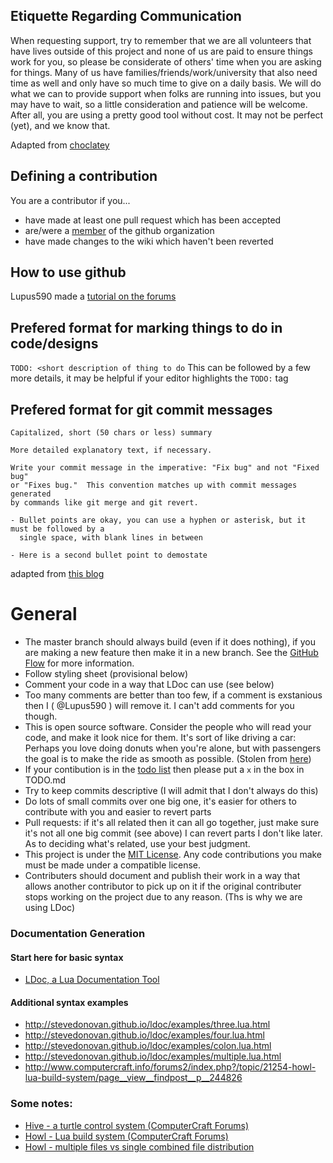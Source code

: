 ## Etiquette Regarding Communication
When requesting support, try to remember that we are all volunteers that have lives outside of this project and none of us are paid to ensure things work for you, so please be considerate of others' time when you are asking for things. Many of us have families/friends/work/university that also need time as well and only have so much time to give on a daily basis. We will do what we can to provide support when folks are running into issues, but you may have to wait, so a little consideration and patience will be welcome. After all, you are using a pretty good tool without cost. It may not be perfect (yet), and we know that.

Adapted from [choclatey](https://github.com/chocolatey/choco#etiquette-regarding-communication)

## Defining a contribution
You are a contributor if you...
* have made at least one pull request which has been accepted
* are/were a [member](https://github.com/orgs/CC-Hive/people) of the github organization
* have made changes to the wiki which haven't been reverted

## How to use github
Lupus590 made a [tutorial on the forums](http://www.computercraft.info/forums2/index.php?/topic/26002-)

## Prefered format for marking things to do in code/designs
`TODO: <short description of thing to do` This can be followed by a few more details, it may be helpful if your editor highlights the `TODO:` tag

## Prefered format for git commit messages
```
Capitalized, short (50 chars or less) summary

More detailed explanatory text, if necessary.

Write your commit message in the imperative: "Fix bug" and not "Fixed bug"
or "Fixes bug."  This convention matches up with commit messages generated
by commands like git merge and git revert.

- Bullet points are okay, you can use a hyphen or asterisk, but it must be followed by a
  single space, with blank lines in between

- Here is a second bullet point to demostate
```
adapted from [this blog](http://tbaggery.com/2008/04/19/a-note-about-git-commit-messages.html)

# General
* The master branch should always build (even if it does nothing), if you are making a new feature then make it in a new branch. See the [GitHub Flow](https://guides.github.com/introduction/flow/) for more information.
* Follow styling sheet (provisional below)
* Comment your code in a way that LDoc can use (see below)
* Too many comments are better than too few, if a comment is exstanious then I ( @Lupus590 ) will remove it. I can't add comments for you though.
* This is open source software. Consider the people who will read your code, and make it look nice for them. It's sort of like driving a car: Perhaps you love doing donuts when you're alone, but with passengers the goal is to make the ride as smooth as possible. (Stolen from [here](https://github.com/opengovernment/opengovernment/blob/master/CONTRIBUTING.md))
* If your contibution is in the [todo list](https://github.com/CC-Hive/Main/blob/master/TODO.md) then please put a `x` in the box in TODO.md
* Try to keep commits descriptive (I will admit that I don't always do this)
* Do lots of small commits over one big one, it's easier for others to contribute with you and easier to revert parts
* Pull requests: if it's all related then it can all go together, just make sure it's not all one big commit (see above) I can revert parts I don't like later. As to deciding what's related, use your best judgment.
* This project is under the [MIT License](https://github.com/CC-Hive/Main/blob/master/LICENSE.txt). Any code contributions you make must be made under a compatible license.
* Contributers should document and publish their work in a way that allows another contributor to pick up on it if the original contributer stops working on the project due to any reason. (Ths is why we are using LDoc)

### Documentation Generation

#### Start here for basic syntax
 * [LDoc, a Lua Documentation Tool](http://stevedonovan.github.io/ldoc/manual/doc.md.html)

#### Additional syntax examples
 * http://stevedonovan.github.io/ldoc/examples/three.lua.html
 * http://stevedonovan.github.io/ldoc/examples/four.lua.html
 * http://stevedonovan.github.io/ldoc/examples/colon.lua.html
 * http://stevedonovan.github.io/ldoc/examples/multiple.lua.html
 * http://www.computercraft.info/forums2/index.php?/topic/21254-howl-lua-build-system/page__view__findpost__p__244826

### Some notes:
 * [Hive - a turtle control system (ComputerCraft Forums)](http://www.computercraft.info/forums2/index.php?/topic/22421-wip-mit-hive-a-turtle-control-system)
 * [Howl - Lua build system (ComputerCraft Forums)](http://www.computercraft.info/forums2/index.php?/topic/21254-howl-lua-build-system/)
 * [Howl - multiple files vs single combined file distribution](http://www.computercraft.info/forums2/index.php?/topic/24639-howl-multiple-files-vs-single-combined-file-distribution/)
